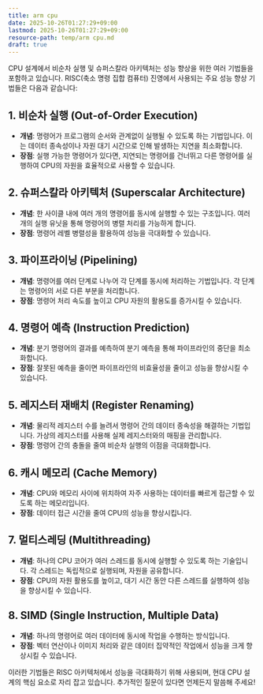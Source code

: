 ```yaml
---
title: arm cpu
date: 2025-10-26T01:27:29+09:00
lastmod: 2025-10-26T01:27:29+09:00
resource-path: temp/arm cpu.md
draft: true
---
```

CPU 설계에서 비순차 실행 및 슈퍼스칼라 아키텍처는 성능 향상을 위한 여러 기법들을 포함하고 있습니다. RISC(축소 명령 집합 컴퓨터) 진영에서 사용되는 주요 성능 향상 기법들은 다음과 같습니다:

## 1. 비순차 실행 (Out-of-Order Execution)
- **개념**: 명령어가 프로그램의 순서와 관계없이 실행될 수 있도록 하는 기법입니다. 이는 데이터 종속성이나 자원 대기 시간으로 인해 발생하는 지연을 최소화합니다.
- **장점**: 실행 가능한 명령어가 있다면, 지연되는 명령어를 건너뛰고 다른 명령어를 실행하여 CPU의 자원을 효율적으로 사용할 수 있습니다.

## 2. 슈퍼스칼라 아키텍처 (Superscalar Architecture)
- **개념**: 한 사이클 내에 여러 개의 명령어를 동시에 실행할 수 있는 구조입니다. 여러 개의 실행 유닛을 통해 명령어의 병렬 처리를 가능하게 합니다.
- **장점**: 명령어 레벨 병렬성을 활용하여 성능을 극대화할 수 있습니다.

## 3. 파이프라이닝 (Pipelining)
- **개념**: 명령어를 여러 단계로 나누어 각 단계를 동시에 처리하는 기법입니다. 각 단계는 명령어의 서로 다른 부분을 처리합니다.
- **장점**: 명령어 처리 속도를 높이고 CPU 자원의 활용도를 증가시킬 수 있습니다.

## 4. 명령어 예측 (Instruction Prediction)
- **개념**: 분기 명령어의 결과를 예측하여 분기 예측을 통해 파이프라인의 중단을 최소화합니다.
- **장점**: 잘못된 예측을 줄이면 파이프라인의 비효율성을 줄이고 성능을 향상시킬 수 있습니다.

## 5. 레지스터 재배치 (Register Renaming)
- **개념**: 물리적 레지스터 수를 늘려서 명령어 간의 데이터 종속성을 해결하는 기법입니다. 가상의 레지스터를 사용해 실제 레지스터와의 매핑을 관리합니다.
- **장점**: 명령어 간의 충돌을 줄여 비순차 실행의 이점을 극대화합니다.

## 6. 캐시 메모리 (Cache Memory)
- **개념**: CPU와 메모리 사이에 위치하여 자주 사용하는 데이터를 빠르게 접근할 수 있도록 하는 메모리입니다.
- **장점**: 데이터 접근 시간을 줄여 CPU의 성능을 향상시킵니다.

## 7. 멀티스레딩 (Multithreading)
- **개념**: 하나의 CPU 코어가 여러 스레드를 동시에 실행할 수 있도록 하는 기술입니다. 각 스레드는 독립적으로 실행되며, 자원을 공유합니다.
- **장점**: CPU의 자원 활용도를 높이고, 대기 시간 동안 다른 스레드를 실행하여 성능을 향상시킬 수 있습니다.

## 8. SIMD (Single Instruction, Multiple Data)
- **개념**: 하나의 명령어로 여러 데이터에 동시에 작업을 수행하는 방식입니다.
- **장점**: 벡터 연산이나 이미지 처리와 같은 데이터 집약적인 작업에서 성능을 크게 향상시킬 수 있습니다.

이러한 기법들은 RISC 아키텍처에서 성능을 극대화하기 위해 사용되며, 현대 CPU 설계의 핵심 요소로 자리 잡고 있습니다. 추가적인 질문이 있다면 언제든지 말씀해 주세요! 
